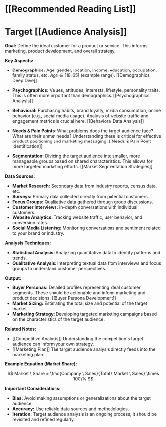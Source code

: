# [[Recommended Reading List]]
# Target [[Audience Analysis]]

**Goal:** Define the ideal customer for a product or service.  This informs marketing, product development, and overall strategy.

**Key Aspects:**

* **Demographics:** Age, gender, location, income, education, occupation, family status, etc.  $Age \in [18, 65]$ (example range).  [[Demographics Deep Dive]]

* **Psychographics:** Values, attitudes, interests, lifestyle, personality traits.  This is often more important than demographics. [[Psychographics Analysis]]

* **Behavioral:** Purchasing habits, brand loyalty, media consumption, online behavior (e.g., social media usage).  Analysis of website traffic and engagement metrics is crucial here. [[Behavioral Data Analysis]]

* **Needs & Pain Points:** What problems does the target audience face? What are their unmet needs?  Understanding these is critical for effective product positioning and marketing messaging. [[Needs & Pain Point Identification]]

* **Segmentation:** Dividing the target audience into smaller, more manageable groups based on shared characteristics.  This allows for more targeted marketing efforts. [[Market Segmentation Strategies]]


**Data Sources:**

* **Market Research:** Secondary data from industry reports, census data, etc.
* **Surveys:** Primary data collected directly from potential customers.
* **Focus Groups:** Qualitative data gathered through group discussions.
* **Customer Interviews:** In-depth conversations with individual customers.
* **Website Analytics:** Tracking website traffic, user behavior, and conversion rates.
* **Social Media Listening:** Monitoring conversations and sentiment related to your brand or industry.


**Analysis Techniques:**

* **Statistical Analysis:** Analyzing quantitative data to identify patterns and trends.
* **Qualitative Analysis:** Interpreting textual data from interviews and focus groups to understand customer perspectives.

**Output:**

* **Buyer Personas:** Detailed profiles representing ideal customer segments.  These should be actionable and inform marketing and product decisions.  [[Buyer Persona Development]]
* **Market Sizing:** Estimating the total size and potential of the target market.
* **Marketing Strategy:** Developing targeted marketing campaigns based on the characteristics of the target audience.

**Related Notes:**

* [[Competitive Analysis]]  Understanding the competition's target audience can inform your own strategy.
* [[Marketing Plan]] The target audience analysis directly feeds into the marketing plan.


**Example Equation (Market Share):**

$$ Market \ Share = \frac{Company \ Sales}{Total \ Market \ Sales} \times 100\% $$


**Important Considerations:**

* **Bias:**  Avoid making assumptions or generalizations about the target audience.
* **Accuracy:** Use reliable data sources and methodologies.
* **Iteration:** Target audience analysis is an ongoing process; it should be revisited and refined regularly.
